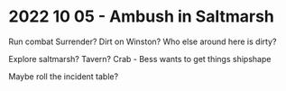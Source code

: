 # 2022 10 05 - Ambush in Saltmarsh

Run combat
Surrender?
Dirt on Winston?
Who else around here is dirty?

Explore saltmarsh?
Tavern?
Crab - Bess wants to get things shipshape

Maybe roll the incident table?
